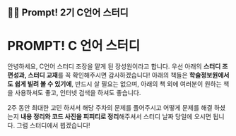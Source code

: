 ## 👨‍💻 Prompt! 2기 C언어 스터디

# PROMPT! C 언어 스터디

안녕하세요, C언어 스터디 조장을 맡게 된 장성원이라고 합니다. 우선 아래의 **스터디 조 편성과, 스터디 교재**를 꼭 확인해주시면 감사하겠습니다! 아래의 책들은 **학술정보원에서도 쉽게 빌려 볼 수 있기에**, 반드시 살 필요는 없으며, 아래의 책 외에 여러분이 원하는 책을 사용하셔도 좋고, 인터넷 검색을 하셔도 좋습니다.

2주 동안 최대한 고민 하셔서 해당 주차의 문제를 풀어주시고 어떻게 문제를 해결 하셨는지 **내용 정리와 코드 사진을 피피티로 정리**해주셔서 스터디 날짜 당일에 오시면 됩니다. 그럼 스터디에서 뵙겠습니다!   
